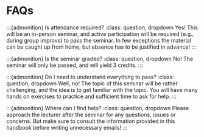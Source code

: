 # FAQs

:::{admonition} Is attendance required?
:class: question, dropdown
Yes! This will be an in-person seminar, and active participation will be required (e.g., during group improvs) to pass the seminar. In few exceptions the material can be caught up from home, but absence has to be justified in advance!
:::

:::{admonition} Is the seminar graded?
:class: question, dropdown
No! The seminar will only be passed, and will yield 3 credits.
:::

:::{admonition} Do I need to understand everything to pass?
:class: question, dropdown
Well, no! The topic of this seminar will be rather challenging, and the idea is to get familiar with the topic. You will have many hands on exercises to practice and sufficient time to ask for help.
:::

:::{admonition} Where can I find help?
:class: question, dropdown
Please approach the lecturer after the seminar for any questions, issues or concerns. But make sure to consult the information provided in this handbook before writing unnecessary emails!
:::